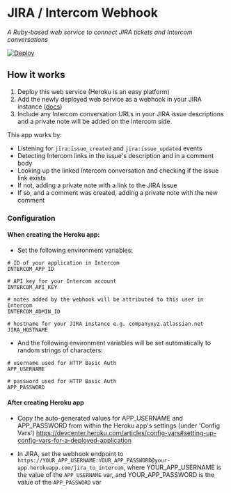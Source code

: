 # JIRA / Intercom Webhook

_A Ruby-based web service to connect JIRA tickets and Intercom conversations_

[![Deploy](https://www.herokucdn.com/deploy/button.svg)](https://heroku.com/deploy)

## How it works

1. Deploy this web service (Heroku is an easy platform)
2. Add the newly deployed web service as a webhook in your JIRA instance ([docs](https://developer.atlassian.com/jiradev/jira-apis/webhooks#Webhooks-jiraadmin))
3. Include any Intercom conversation URLs in your JIRA issue descriptions and a private note will be added on the Intercom side

This app works by:

* Listening for `jira:issue_created` and `jira:issue_updated` events
* Detecting Intercom links in the issue's description and in a comment body
* Looking up the linked Intercom conversation and checking if the issue link exists
* If not, adding a private note with a link to the JIRA issue
* If so, and a comment was created, adding a private note with the new comment

### Configuration

#### When creating the Heroku app:

* Set the following environment variables:

```
# ID of your application in Intercom
INTERCOM_APP_ID

# API key for your Intercom account
INTERCOM_API_KEY

# notes added by the webhook will be attributed to this user in Intercom
INTERCOM_ADMIN_ID

# hostname for your JIRA instance e.g. companyxyz.atlassian.net
JIRA_HOSTNAME
```

* And the following environment variables will be set automatically to random strings of characters:

```
# username used for HTTP Basic Auth
APP_USERNAME

# password used for HTTP Basic Auth
APP_PASSWORD
```

#### After creating Heroku app
* Copy the auto-generated values for APP_USERNAME and APP_PASSWORD from within the Heroku app's settings (under 'Config Vars')
  https://devcenter.heroku.com/articles/config-vars#setting-up-config-vars-for-a-deployed-application

* In JIRA, set the webhook endpoint to `https://YOUR_APP_USERNAME:YOUR_APP_PASSWORD@your-app.herokuapp.com/jira_to_intercom`, where YOUR_APP_USERNAME is the value of the `APP_USERNAME` var, and YOUR_APP_PASSWORD is the value of the `APP_PASSWORD` var

